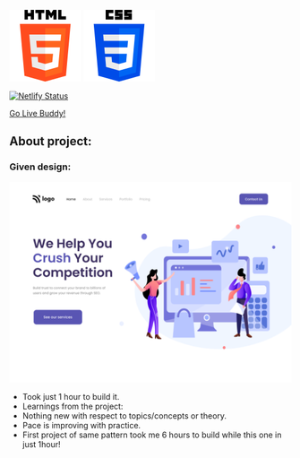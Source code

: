 ![Design Image](/assets/html-128px-logo.png)
![Design Image](/assets/css-128px-logo.png)


[![Netlify Status](https://api.netlify.com/api/v1/badges/08792b0d-05a4-4f99-97ad-0f08934f1468/deploy-status)](https://app.netlify.com/sites/tushar-ojha-web-design-landing-page/deploys)

[Go Live Buddy!](tushar-ojha-digital-marketing-page.netlify.app)

## About project:

### Given design:
![Design Image](/Design.png "Design Title")

- Took just 1 hour to build it.
 - Learnings from the project:
 - Nothing new with respect to topics/concepts or theory. 
 - Pace is improving with practice. 
 - First project of same pattern took me 6 hours to build while this one in just 1hour!
